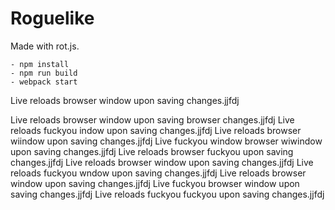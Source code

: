
# Roguelike


Made with rot.js.


```
- npm install
- npm run build
- webpack start
```

Live reloads browser window upon saving changes.jjfdj

Live reloads browser window upon saving browser changes.jjfdj
Live reloads fuckyou indow upon saving changes.jjfdj
Live reloads browser wiindow upon saving changes.jjfdj
Live fuckyou window browser wiwindow upon saving changes.jjfdj
Live reloads browser fuckyou upon saving changes.jjfdj
Live reloads browser window upon saving changes.jjfdj
Live reloads fuckyou wndow upon saving changes.jjfdj
Live reloads browser window upon saving changes.jjfdj
Live fuckyou browser window upon saving changes.jjfdj
Live reloads fuckyou fuckyou upon saving changes.jjfdj
